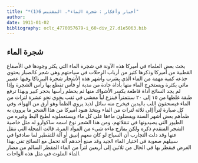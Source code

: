```yaml
---
title: "*أخبار وأفكار : شجرة الماء*. المقتبس 6(1)"
author: 
date: 1911-01-02
bibliography: oclc_4770057679-i_60-div_27.d1e5063.bib
---
```




##  شجرة الماء 


  بحث بعض العلماء في أميركا هذه الآونة في شجرة الماء التي يكثر وجودها في الأصقاع القطبية من أميركا وذكرها كثير من أرباب الرحلات في سياحتهم وهي شجر كالصبار يحتوي جذعه كمية مهمة من الماء الذي يشرب وأشهر هذه الأشجار شجرة البيزناكا وفيها عصير مائي بكثرة ويستخرج الماء منها بأداة حادة من مدية أو فأس تقطع بها رأس الشجرة وإذا لم يجد السائح أداة قاطعة بكسر الأشواك منها ثم يحطم رأسها بحجر كبير وبهذا ترفع طبقة غلظها من  ١٥  إلى  ٢٠  سنتمتراً فينزع لباً مغشى في ثقب يحوي نحو  عشرة  لترات من الماء فيسحقون اللب باليدين فيخرج منه سائل لذيذ يروي الظمأ وهو أرق   من الهواء، وفي كل صبارة لتراً إلى  ثلاثة  لترات من الماء ويتخذ هنود أميركا من هذا الشجر ما يروون به ظمأهم بعض أشهر السنة ويفضلون ماءها على كل ماء ويستعملونه لطبخ البط وغيره من الطيور التي يصيدونها في تنقلاتهم، ومن هذا الشجر نوع اسمه ساكوارو له مثل خاصية الشجر المتقدم ذكره ولكن يمازج  ماءه  شيء من المواد المرة، قالت المجلة التي ننقل عنها وقد دلت التجارب أن السياح لو كان معهم إنبيق أو آلة للتقطير لما صادفوا في سبيلهم صعوبة في اختيار الماء الجيد وقد صنع أحدهم آلة تحمل مع السائح تفي بهذا الغرض فيقطر بها في الحال من  ثلاثين  إلى  أربعين  لتراً من الماء المقطر السالم من مضار الماء الملوث في مثل هذه الواحات. 
